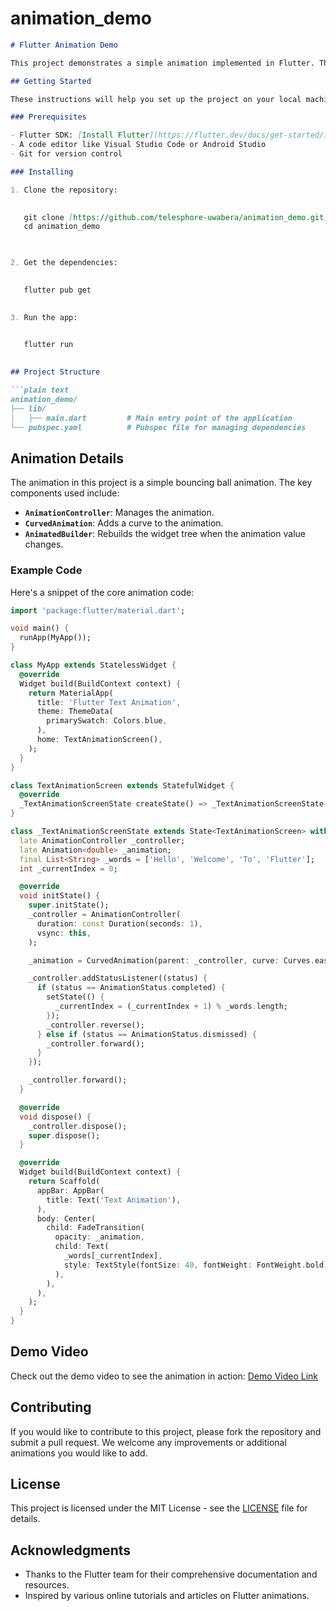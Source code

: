 # animation_demo
```markdown
# Flutter Animation Demo

This project demonstrates a simple animation implemented in Flutter. The animation shows a ball bouncing up and down, showcasing the use of `AnimationController`, `CurvedAnimation`, and `AnimatedBuilder`.

## Getting Started

These instructions will help you set up the project on your local machine for development and testing purposes.

### Prerequisites

- Flutter SDK: [Install Flutter](https://flutter.dev/docs/get-started/install)
- A code editor like Visual Studio Code or Android Studio
- Git for version control

### Installing

1. Clone the repository:

   
   git clone [https://github.com/telesphore-uwabera/animation_demo.git](https://github.com/Telesphore-Uwabera/animation_demo)
   cd animation_demo

   

2. Get the dependencies:

   
   flutter pub get
  

3. Run the app:

  
   flutter run
  

## Project Structure

```plain text
animation_demo/
├── lib/
│   ├── main.dart         # Main entry point of the application
└── pubspec.yaml          # Pubspec file for managing dependencies
```

## Animation Details

The animation in this project is a simple bouncing ball animation. The key components used include:

- **`AnimationController`**: Manages the animation.
- **`CurvedAnimation`**: Adds a curve to the animation.
- **`AnimatedBuilder`**: Rebuilds the widget tree when the animation value changes.

### Example Code

Here's a snippet of the core animation code:

```dart
import 'package:flutter/material.dart';

void main() {
  runApp(MyApp());
}

class MyApp extends StatelessWidget {
  @override
  Widget build(BuildContext context) {
    return MaterialApp(
      title: 'Flutter Text Animation',
      theme: ThemeData(
        primarySwatch: Colors.blue,
      ),
      home: TextAnimationScreen(),
    );
  }
}

class TextAnimationScreen extends StatefulWidget {
  @override
  _TextAnimationScreenState createState() => _TextAnimationScreenState();
}

class _TextAnimationScreenState extends State<TextAnimationScreen> with SingleTickerProviderStateMixin {
  late AnimationController _controller;
  late Animation<double> _animation;
  final List<String> _words = ['Hello', 'Welcome', 'To', 'Flutter'];
  int _currentIndex = 0;

  @override
  void initState() {
    super.initState();
    _controller = AnimationController(
      duration: const Duration(seconds: 1),
      vsync: this,
    );

    _animation = CurvedAnimation(parent: _controller, curve: Curves.easeInOut);

    _controller.addStatusListener((status) {
      if (status == AnimationStatus.completed) {
        setState(() {
          _currentIndex = (_currentIndex + 1) % _words.length;
        });
        _controller.reverse();
      } else if (status == AnimationStatus.dismissed) {
        _controller.forward();
      }
    });

    _controller.forward();
  }

  @override
  void dispose() {
    _controller.dispose();
    super.dispose();
  }

  @override
  Widget build(BuildContext context) {
    return Scaffold(
      appBar: AppBar(
        title: Text('Text Animation'),
      ),
      body: Center(
        child: FadeTransition(
          opacity: _animation,
          child: Text(
            _words[_currentIndex],
            style: TextStyle(fontSize: 40, fontWeight: FontWeight.bold),
          ),
        ),
      ),
    );
  }
}
```

## Demo Video

Check out the demo video to see the animation in action: [Demo Video Link](https://example.com/demo-video)

## Contributing

If you would like to contribute to this project, please fork the repository and submit a pull request. We welcome any improvements or additional animations you would like to add.

## License

This project is licensed under the MIT License - see the [LICENSE](LICENSE) file for details.

## Acknowledgments

- Thanks to the Flutter team for their comprehensive documentation and resources.
- Inspired by various online tutorials and articles on Flutter animations.
